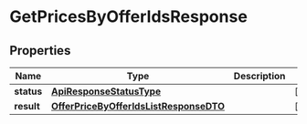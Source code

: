 
# GetPricesByOfferIdsResponse

## Properties
| Name | Type | Description | Notes |
| ------------ | ------------- | ------------- | ------------- |
| **status** | [**ApiResponseStatusType**](ApiResponseStatusType.md) |  |  [optional] |
| **result** | [**OfferPriceByOfferIdsListResponseDTO**](OfferPriceByOfferIdsListResponseDTO.md) |  |  [optional] |



